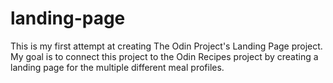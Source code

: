 # landing-page

This is my first attempt at creating The Odin Project's Landing Page project. My goal is to connect this project to the Odin Recipes project by creating a landing page for the multiple different meal profiles.